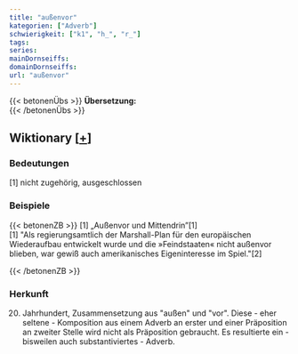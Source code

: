 ```yaml
---
title: "außenvor"
kategorien: ["Adverb"]
schwierigkeit: ["k1", "h_", "r_"]
tags:
series:
mainDornseiffs:
domainDornseiffs:
url: "außenvor"
---
```


{{< betonenÜbs >}}
**Übersetzung:**  
{{< /betonenÜbs >}}

## Wiktionary [[+](https://de.wiktionary.org/wiki/außenvor)]

### Bedeutungen
[1] nicht zugehörig, ausgeschlossen  

### Beispiele
{{< betonenZB >}}
[1] „Außenvor und Mittendrin”[1]  
[1] "Als regierungsamtlich der Marshall-Plan für den europäischen Wiederaufbau entwickelt wurde und die »Feindstaaten« nicht außenvor blieben, war gewiß auch amerikanisches Eigeninteresse im Spiel."[2]  

{{< /betonenZB >}}
### Herkunft
20. Jahrhundert, Zusammensetzung aus "außen" und "vor". Diese - eher seltene - Komposition aus einem Adverb an erster und einer Präposition an zweiter Stelle wird nicht als Präposition gebraucht. Es resultierte ein - bisweilen auch substantiviertes - Adverb.  


